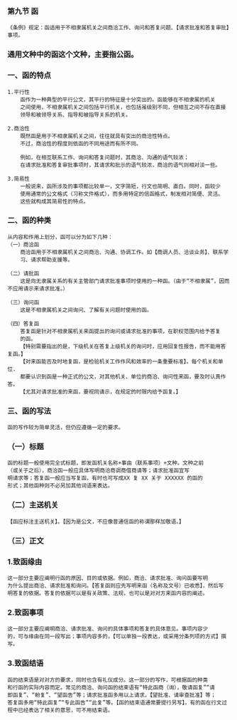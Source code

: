 ### 第九节 函
    《条例》规定：函适用于不相隶属机关之间商洽工作、询问和答复问题、【请求批准和答复审批】事项。
    
### 通用文种中的函这个文种，主要指公函。
### 一、函的特点
    1.平行性
        函作为一种典型的平行公文，其平行的特征是十分突出的。函能够在不相隶属的机关
        之间使用，不相隶属机关之间包括平行机关，也包括虽级别不同，但相互之间不存在直接
        领导和被领导关系、指导和被指导关系的机关。
        
    2.商洽性
        既然函是用于不相隶属机关之间，往往就具有突出的商洽性特点。
        不过，商洽性的程度则依函的不同用途而有所不同。
        
        例如，在相互联系工作、询问和答复问题时，其商洽、沟通的语气较浓；
        在请求批准和答复审批事项时，其请求和批示的语气较浓，商洽的语气则相对淡一些。
        
    3.简易性
        一般说来，函所涉及的事项都比较单一，文字简短，行文也简明、直白。同时，函较少
        使用通常的公文格式（习称文件格式），而多用特定的信函格式，制发相对简便、灵活。
        这些就构成其简易性的特点。

### 二、函的种类
    从内容和作用上划分，函可以分为如下几种：
    （一）商洽函
        商洽函用于不相隶属机关之间商洽、沟通、协调工作。如【商调人员、洽谈业务】、联系学
        习、请求帮助支援等。
        
    （二）请批函
        这是向无隶属关系的有关主管部门请求批准事项时使用的一种函。（由于“不相隶属”，因而不应用请示来请求批准。）
        
    （三）询问函
        这是不相隶属机关之间询问、了解有关问题时使用的函。
        
    （四）答复函
        答复函是针对不相隶属机关来函提出的询问或请求批准的事项，在职权范围内给予答复
        的函。
        【特别需要指出的是，下级机关在答复上级机关的询问时，应用回复性报告，而不能用答复函。】
        【对来函能否及时地复函，是检验机关工作作风和效率的一条重要标准】。每个机关和单位.
        都要认识到函是一种正式的公文，对其他机关、单位的商洽、询问性来函，要及时认真作答。
        【尤其对请求批准的来函，要视同请示，在规定的时限内给予函复。】

### 三、函的写法
    函的写作较为简单灵活，但仍应遵循一定的要求。
###  （一）标题
    函的标题一般使用完全式标题，即发函机关名称+事由（联系事项）+文种。文种之前
    （或关于之后），商洽函一般应具体写明商洽商调商借商请等；请求批准函宜写
    明请求等；答复函一般应当写复函，有时也可写成XX 复 XX 关于 XXXXXX 的函的
    形式；其他函种则不必另加其他词语来表达。
    
###  （二）主送机关
    【函应标注主送机关】。【因为是公文，不应像普通信函的称谓那样加敬语。】
    
###  （三）正文
### 1.致函缘由
    这一部分主要应阐明行函的原因、目的或依据。例如，商洽、请求批准、询问函要写明
    为什么提出商洽、请求批准和询问。【答复函则应先写明来函（名称及文号）已收悉】，然后写
    明答复的依据。答复的依据可以是有关政策、法规，也可以是对对方来函内容的阐述。
    
### 2.致函事项
    这一部分主要应阐明商洽、请求批准、询问的具体事项和答复的具体意见。事项内容少
    的，可与缘由在同一段写出；事项内容多的，【可以单独一段表达，或采用分条列项的方式】撰写。
    
### 3.致函结语
    函的结束语是对对方的要求，同时也含有礼仪成分。这一部分的写作，可根据函的种类
    和行函的实际内容而定。常见的商洽、询问函的结束语有“特此函商（询），敬请函复”“请
    即函复”、“盼复”、“望函告”等；请求批准函多用以上请求，【望批准、请审查批准】等；
    答复函多用“特此函复”“专此函告”“此复”等。【函的结束语通常要提行另写】。有的函在行文过
    程中已经表达了相关的意思，可不用结束语。
